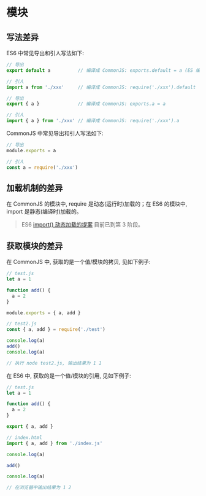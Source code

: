 # 模块

## 写法差异

ES6 中常见导出和引人写法如下:

```javascript
// 导出
export default a          // 编译成 CommonJS: exports.default = a (ES 编译成的 CommonJS 形式)

// 引人
import a from './xxx'     // 编译成 CommonJS: require('./xxx').default

// 导出
export { a }              // 编译成 CommonJS: exports.a = a

// 引人
import { a } from './xxx' // 编译成 CommonJS: require('./xxx').a
```

CommonJS 中常见导出和引人写法如下:

```javascript
// 导出
module.exports = a

// 引人
const a = require('./xxx')
```

## **加载机制的差异**

在 CommonJS 的模块中, require 是动态\(运行时\)加载的；在 ES6 的模块中, import 是静态\(编译时\)加载的。

> ES6 [import\(\) 动态加载的提案](https://github.com/tc39/proposal-dynamic-import) 目前已到第 3 阶段。

## **获取模块的差异**

在 CommonJS 中, 获取的是一个值/模块的拷贝, 见如下例子:

```javascript
// test.js
let a = 1

function add() {
  a = 2
}

module.exports = { a, add }

// test2.js
const { a, add } = require('./test')

console.log(a)
add()
console.log(a)

// 执行 node test2.js, 输出结果为 1 1
```

在 ES6 中, 获取的是一个值/模块的引用, 见如下例子:

```javascript
// test.js
let a = 1

function add() {
  a = 2
}

export { a, add }

// index.html
import { a, add } from './index.js'

console.log(a)

add()

console.log(a)

// 在浏览器中输出结果为 1 2
```

